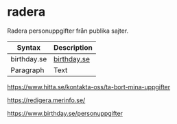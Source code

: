 # radera
Radera personuppgifter från publika sajter.

| Syntax      | Description |
| ----------- | ----------- |
| birthday.se      | [birthday.se](https://www.birthday.se/personuppgifter)       |
| Paragraph   | Text        |




https://www.hitta.se/kontakta-oss/ta-bort-mina-uppgifter

https://redigera.merinfo.se/

https://www.birthday.se/personuppgifter
